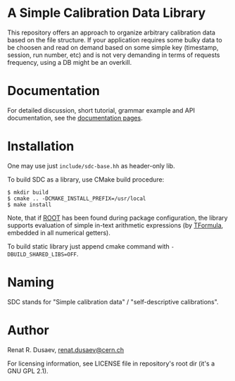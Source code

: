 #  A Simple Calibration Data Library

This repository offers an approach to organize arbitrary calibration data based
on the file structure. If your application requires some bulky data to be
choosen and read on demand based on some simple key (timestamp, session, run
number, etc) and is not very demanding in terms of requests frequency, using
a DB might be an overkill.

# Documentation

For detailed discussion, short tutorial, grammar example and API documentation,
see the [documentation pages](https://sdc-lib.readthedocs.io/en/latest/index.html).

# Installation

One may use just `include/sdc-base.hh` as header-only lib.

To build SDC as a library, use CMake build procedure:

    $ mkdir build
    $ cmake .. -DCMAKE_INSTALL_PREFIX=/usr/local
    $ make install

Note, that if [ROOT](https://root.cern.ch) has been found during package
configuration, the library supports evaluation of simple in-text arithmetic
expressions (by [TFormula](https://root.cern.ch/doc/master/classTFormula.html),
embedded in all numerical getters).

To build static library just append cmake command
with `-DBUILD_SHARED_LIBS=OFF`.

# Naming

SDC stands for "Simple calibration data" / "self-descriptive calibrations".

# Author

Renat R. Dusaev, <renat.dusaev@cern.ch>

For licensing information, see LICENSE file in repository's root
dir (it's a GNU GPL 2.1).
